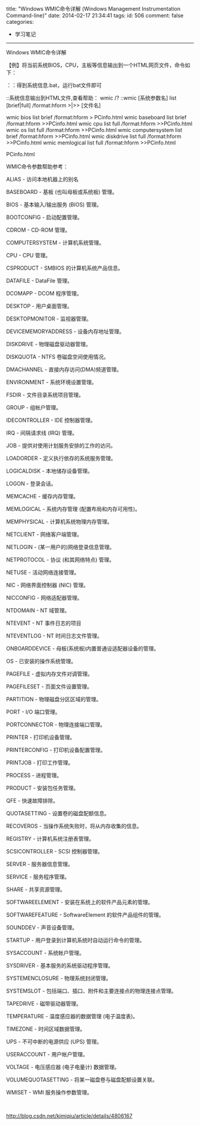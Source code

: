 title: "Windows WMIC命令详解 (Windows Management Instrumentation Command-line)"
date: 2014-02-17 21:34:41
tags:
id: 506
comment: false
categories:
  - 学习笔记
---

Windows WMIC命令详解

【例】将当前系统BIOS，CPU，主板等信息输出到一个HTML网页文件，命令如下：

：：得到系统信息.bat，运行bat文件即可

::系统信息输出到HTML文件,查看帮助： wmic /?
::wmic [系统参数名] list [brief|full] /format:hform &gt;|&gt;&gt; [文件名]

wmic bios list brief /format:hform &gt; PCinfo.html
wmic baseboard list brief /format:hform &gt;&gt;PCinfo.html
wmic cpu list full /format:hform &gt;&gt;PCinfo.html
wmic os list full /format:hform &gt;&gt;PCinfo.html
wmic computersystem list brief /format:hform &gt;&gt;PCinfo.html
wmic diskdrive list full /format:hform &gt;&gt;PCinfo.html
wmic memlogical list full /format:hform &gt;&gt;PCinfo.html

PCinfo.html

WMIC命令参数帮助参考：

ALIAS - 访问本地机器上的别名

BASEBOARD - 基板 (也叫母板或系统板) 管理。

BIOS - 基本输入/输出服务 (BIOS) 管理。

BOOTCONFIG - 启动配置管理。

CDROM - CD-ROM 管理。

COMPUTERSYSTEM - 计算机系统管理。

CPU - CPU 管理。

CSPRODUCT - SMBIOS 的计算机系统产品信息。

DATAFILE - DataFile 管理。

DCOMAPP - DCOM 程序管理。

DESKTOP - 用户桌面管理。

DESKTOPMONITOR - 监视器管理。

DEVICEMEMORYADDRESS - 设备内存地址管理。

DISKDRIVE - 物理磁盘驱动器管理。

DISKQUOTA - NTFS 卷磁盘空间使用情况。

DMACHANNEL - 直接内存访问(DMA)频道管理。

ENVIRONMENT - 系统环境设置管理。

FSDIR - 文件目录系统项目管理。

GROUP - 组帐户管理。

IDECONTROLLER - IDE 控制器管理。

IRQ - 间隔请求线 (IRQ) 管理。

JOB - 提供对使用计划服务安排的工作的访问。

LOADORDER - 定义执行依存的系统服务管理。

LOGICALDISK - 本地储存设备管理。

LOGON - 登录会话。

MEMCACHE - 缓存内存管理。

MEMLOGICAL - 系统内存管理 (配置布局和内存可用性)。

MEMPHYSICAL - 计算机系统物理内存管理。

NETCLIENT - 网络客户端管理。

NETLOGIN - (某一用户的)网络登录信息管理。

NETPROTOCOL - 协议 (和其网络特点) 管理。

NETUSE - 活动网络连接管理。

NIC - 网络界面控制器 (NIC) 管理。

NICCONFIG - 网络适配器管理。

NTDOMAIN - NT 域管理。

NTEVENT - NT 事件日志的项目

NTEVENTLOG - NT 时间日志文件管理。

ONBOARDDEVICE - 母板(系统板)内置普通设适配器设备的管理。

OS - 已安装的操作系统管理。

PAGEFILE - 虚拟内存文件对调管理。

PAGEFILESET - 页面文件设置管理。

PARTITION - 物理磁盘分区区域的管理。

PORT - I/O 端口管理。

PORTCONNECTOR - 物理连接端口管理。

PRINTER - 打印机设备管理。

PRINTERCONFIG - 打印机设备配置管理。

PRINTJOB - 打印工作管理。

PROCESS - 进程管理。

PRODUCT - 安装包任务管理。

QFE - 快速故障排除。

QUOTASETTING - 设置卷的磁盘配额信息。

RECOVEROS - 当操作系统失败时，将从内存收集的信息。

REGISTRY - 计算机系统注册表管理。

SCSICONTROLLER - SCSI 控制器管理。

SERVER - 服务器信息管理。

SERVICE - 服务程序管理。

SHARE - 共享资源管理。

SOFTWAREELEMENT - 安装在系统上的软件产品元素的管理。

SOFTWAREFEATURE - SoftwareElement 的软件产品组件的管理。

SOUNDDEV - 声音设备管理。

STARTUP - 用户登录到计算机系统时自动运行命令的管理。

SYSACCOUNT - 系统帐户管理。

SYSDRIVER - 基本服务的系统驱动程序管理。

SYSTEMENCLOSURE - 物理系统封闭管理。

SYSTEMSLOT - 包括端口、插口、附件和主要连接点的物理连接点管理。

TAPEDRIVE - 磁带驱动器管理。

TEMPERATURE - 温度感应器的数据管理 (电子温度表)。

TIMEZONE - 时间区域数据管理。

UPS - 不可中断的电源供应 (UPS) 管理。

USERACCOUNT - 用户帐户管理。

VOLTAGE - 电压感应器 (电子电量计) 数据管理。

VOLUMEQUOTASETTING - 将某一磁盘卷与磁盘配额设置关联。

WMISET - WMI 服务操作参数管理。

&nbsp;

http://blog.csdn.net/kimiqiu/article/details/4806167